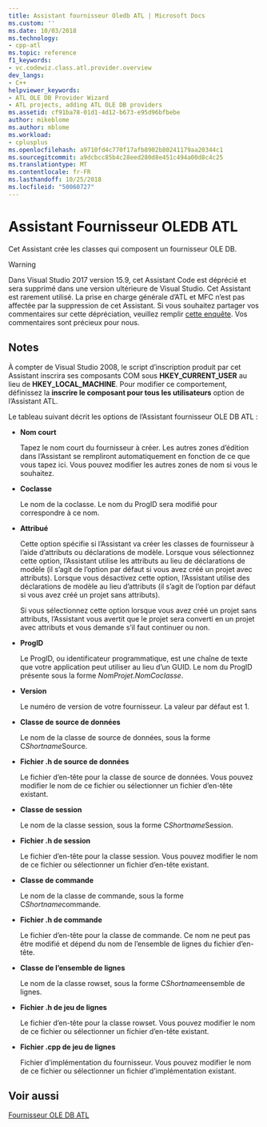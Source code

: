 ```yaml
---
title: Assistant fournisseur Oledb ATL | Microsoft Docs
ms.custom: ''
ms.date: 10/03/2018
ms.technology:
- cpp-atl
ms.topic: reference
f1_keywords:
- vc.codewiz.class.atl.provider.overview
dev_langs:
- C++
helpviewer_keywords:
- ATL OLE DB Provider Wizard
- ATL projects, adding ATL OLE DB providers
ms.assetid: cf91ba78-01d1-4d12-b673-e95d96bfbebe
author: mikeblome
ms.author: mblome
ms.workload:
- cplusplus
ms.openlocfilehash: a9710fd4c770f17afb8902b80241179aa20344c1
ms.sourcegitcommit: a9dcbcc85b4c28eed280d8e451c494a00d8c4c25
ms.translationtype: MT
ms.contentlocale: fr-FR
ms.lasthandoff: 10/25/2018
ms.locfileid: "50060727"
---
```

# <a name="atl-ole-db-provider-wizard"></a>Assistant Fournisseur OLEDB ATL

Cet Assistant crée les classes qui composent un fournisseur OLE DB.

> [!WARNING]
> Dans Visual Studio 2017 version 15.9, cet Assistant Code est déprécié et sera supprimé dans une version ultérieure de Visual Studio. Cet Assistant est rarement utilisé. La prise en charge générale d’ATL et MFC n’est pas affectée par la suppression de cet Assistant. Si vous souhaitez partager vos commentaires sur cette dépréciation, veuillez remplir [cette enquête](https://www.surveymonkey.com/r/QDWKKCN). Vos commentaires sont précieux pour nous.

## <a name="remarks"></a>Notes

À compter de Visual Studio 2008, le script d’inscription produit par cet Assistant inscrira ses composants COM sous **HKEY_CURRENT_USER** au lieu de **HKEY_LOCAL_MACHINE**. Pour modifier ce comportement, définissez la **inscrire le composant pour tous les utilisateurs** option de l’Assistant ATL.

Le tableau suivant décrit les options de l’Assistant fournisseur OLE DB ATL :

- **Nom court**

   Tapez le nom court du fournisseur à créer. Les autres zones d’édition dans l’Assistant se rempliront automatiquement en fonction de ce que vous tapez ici. Vous pouvez modifier les autres zones de nom si vous le souhaitez.

- **Coclasse**

   Le nom de la coclasse. Le nom du ProgID sera modifié pour correspondre à ce nom.

- **Attribué**

   Cette option spécifie si l’Assistant va créer les classes de fournisseur à l’aide d’attributs ou déclarations de modèle. Lorsque vous sélectionnez cette option, l’Assistant utilise les attributs au lieu de déclarations de modèle (il s’agit de l’option par défaut si vous avez créé un projet avec attributs). Lorsque vous désactivez cette option, l’Assistant utilise des déclarations de modèle au lieu d’attributs (il s’agit de l’option par défaut si vous avez créé un projet sans attributs).

   Si vous sélectionnez cette option lorsque vous avez créé un projet sans attributs, l’Assistant vous avertit que le projet sera converti en un projet avec attributs et vous demande s’il faut continuer ou non.

- **ProgID**

   Le ProgID, ou identificateur programmatique, est une chaîne de texte que votre application peut utiliser au lieu d’un GUID. Le nom du ProgID présente sous la forme *NomProjet.NomCoclasse*.

- **Version**

   Le numéro de version de votre fournisseur. La valeur par défaut est 1.

- **Classe de source de données**

   Le nom de la classe de source de données, sous la forme C*Shortname*Source.

- **Fichier .h de source de données**

   Le fichier d’en-tête pour la classe de source de données. Vous pouvez modifier le nom de ce fichier ou sélectionner un fichier d’en-tête existant.

- **Classe de session**

   Le nom de la classe session, sous la forme C*Shortname*Session.

- **Fichier .h de session**

   Le fichier d’en-tête pour la classe session. Vous pouvez modifier le nom de ce fichier ou sélectionner un fichier d’en-tête existant.

- **Classe de commande**

   Le nom de la classe de commande, sous la forme C*Shortname*commande.

- **Fichier .h de commande**

   Le fichier d’en-tête pour la classe de commande. Ce nom ne peut pas être modifié et dépend du nom de l’ensemble de lignes du fichier d’en-tête.

- **Classe de l’ensemble de lignes**

   Le nom de la classe rowset, sous la forme C*Shortname*ensemble de lignes.

- **Fichier .h de jeu de lignes**

   Le fichier d’en-tête pour la classe rowset. Vous pouvez modifier le nom de ce fichier ou sélectionner un fichier d’en-tête existant.

- **Fichier .cpp de jeu de lignes**

   Fichier d’implémentation du fournisseur. Vous pouvez modifier le nom de ce fichier ou sélectionner un fichier d’implémentation existant.

## <a name="see-also"></a>Voir aussi

[Fournisseur OLE DB ATL](../../atl/reference/adding-an-atl-ole-db-provider.md)


